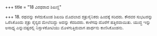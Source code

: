 +++
title = "18 ವಿರಥರಾದ ಶಿಖಣ್ಡಿ"

+++
18. ರಥವನ್ನು ಕಳೆದುಕೊಂಡ ಶಿಖಂಡಿ ಮೊದಲಾದ ಶತ್ರುಸೈನಿಕರು ಹಿಂದಕ್ಕೆ ಸರಿದರು. ಕೌರವರ ಸುಭಟರನ್ನು ಒರೆಸಿಕೊಂದು ಶತ್ರು ಸೈನ್ಯದ ಮೇಲೆಬಿದ್ದು ಅದನ್ನು ಕೆದರಿದರು. ಕಾಳೆಗವು ದೊರೆಗೆ ಹತ್ತಿರವಾಯಿತು. ಯುದ್ಧ ಇನ್ನು ಅಸಾಧ್ಯ ಎನ್ನುವಷ್ಟರಲ್ಲಿ ನಿಸ್ಸಾಳಕೋಟಿಯು ಮೊಳಗುತ್ತಿರುವಾಗ ಪಾರ್ಥನು ಕಾಣಿಸಿಕೊಂಡನು.